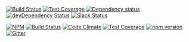 

[![Build Status](https://travis-ci.org/octoblu/meshblu-core-task-publish-configure-received.svg?branch=master)](https://travis-ci.org/octoblu/meshblu-core-task-publish-configure-received)
[![Test Coverage](https://codecov.io/gh/octoblu/meshblu-core-task-publish-configure-received/branch/master/graph/badge.svg)](https://codecov.io/gh/octoblu/meshblu-core-task-publish-configure-received)
[![Dependency status](http://img.shields.io/david/octoblu/meshblu-core-task-publish-configure-received.svg?style=flat)](https://david-dm.org/octoblu/meshblu-core-task-publish-configure-received)
[![devDependency Status](http://img.shields.io/david/dev/octoblu/meshblu-core-task-publish-configure-received.svg?style=flat)](https://david-dm.org/octoblu/meshblu-core-task-publish-configure-received#info=devDependencies)
[![Slack Status](http://community-slack.octoblu.com/badge.svg)](http://community-slack.octoblu.com)

[![NPM](https://nodei.co/npm/meshblu-core-task-publish-configure-received.svg?style=flat)](https://npmjs.org/package/meshblu-core-task-publish-configure-received)
[![Build Status](https://travis-ci.org/octoblu/.svg?branch=master)](https://travis-ci.org/octoblu/)
[![Code Climate](https://codeclimate.com/github/octoblu//badges/gpa.svg)](https://codeclimate.com/github/octoblu/)
[![Test Coverage](https://codeclimate.com/github/octoblu//badges/coverage.svg)](https://codeclimate.com/github/octoblu/)
[![npm version](https://badge.fury.io/js/.svg)](http://badge.fury.io/js/)
[![Gitter](https://badges.gitter.im/octoblu/help.svg)](https://gitter.im/octoblu/help)
